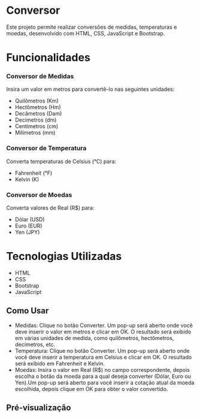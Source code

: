 # Conversor

Este projeto permite realizar conversões de medidas, temperaturas e moedas, desenvolvido com HTML, CSS, JavaScript e Bootstrap.

# Funcionalidades

### Conversor de Medidas

Insira um valor em metros para convertê-lo nas seguintes unidades:

* Quilômetros (Km)
* Hectômetros (Hm)
* Decâmetros (Dam)
* Decímetros (dm)
* Centímetros (cm)
* Milímetros (mm)
  
### Conversor de Temperatura

Converta temperaturas de Celsius (°C) para:

* Fahrenheit (°F)
* Kelvin (K)
  
### Conversor de Moedas

Converta valores de Real (R$) para:

* Dólar (USD)
* Euro (EUR)
* Yen (JPY)
  
# Tecnologias Utilizadas

* HTML
* CSS
* Bootstrap
* JavaScript
  
## Como Usar

* Medidas: Clique no botão Converter. Um pop-up será aberto onde você deve inserir o valor em metros e clicar em OK. O resultado será exibido em várias unidades de medida, como quilômetros, hectômetros, decímetros, etc.
* Temperatura: Clique no botão Converter. Um pop-up será aberto onde você deve inserir a temperatura em Celsius e clicar em OK. O resultado será exibido em Fahrenheit e Kelvin.
* Moedas: Insira o valor em Real (R$) no campo correspondente, depois escolha o botão da moeda para a qual deseja converter (Dólar, Euro ou Yen).Um pop-up será aberto para você inserir a cotação atual da moeda escolhida, depois clique em OK para obter o valor convertido.

## Pré-visualização


